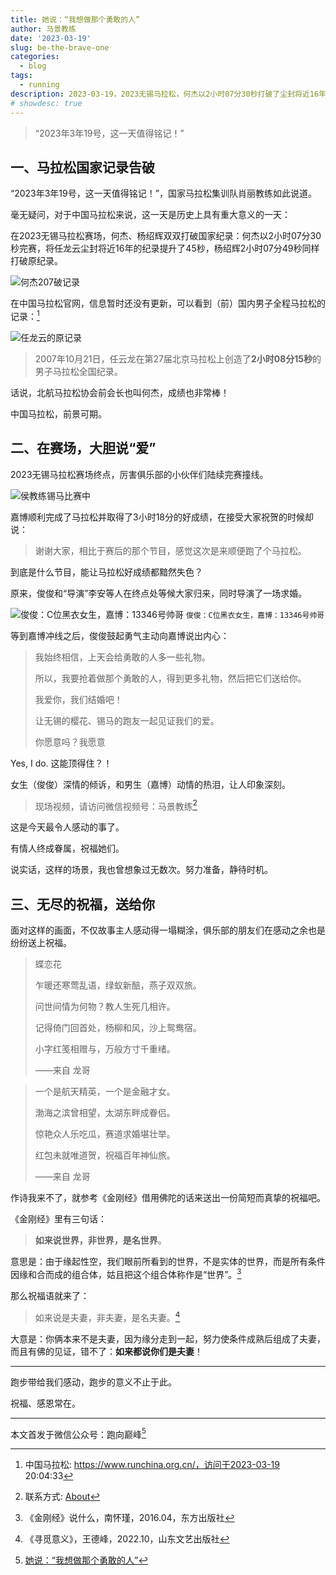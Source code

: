 ```yaml
---
title: 她说：“我想做那个勇敢的人”
author: 马景教练
date: '2023-03-19'
slug: be-the-brave-one
categories:
  - blog
tags:
  - running
description: 2023-03-19，2023无锡马拉松，何杰以2小时07分30秒打破了尘封将近16年的纪录。同时，在赛场终点，俊俊成功向嘉博求了婚。
# showdesc: true
---
```


<!-- 歌曲：今天你要嫁给我 by 陶喆 & 蔡依林 -->

> “2023年3年19号，这一天值得铭记！”

## 一、马拉松国家记录告破

“2023年3年19号，这一天值得铭记！”，国家马拉松集训队肖丽教练如此说道。

毫无疑问，对于中国马拉松来说，这一天是历史上具有重大意义的一天：

在2023无锡马拉松赛场，何杰、杨绍辉双双打破国家纪录：何杰以2小时07分30秒完赛，将任龙云尘封将近16年的纪录提升了45秒，杨绍辉2小时07分49秒同样打破原纪录。

![何杰207破记录](/images/wp/何杰207破记录.jpeg)

在中国马拉松官网，信息暂时还没有更新，可以看到（前）国内男子全程马拉松的记录：[^runchina]

![任龙云的原记录](/images/wp/任龙云全马全国记录_Sharpness.jpg)

> 2007年10月21日，任云龙在第27届北京马拉松上创造了**2小时08分15秒**的男子马拉松全国纪录。

话说，北航马拉松协会前会长也叫何杰，成绩也非常棒！

中国马拉松，前景可期。

## 二、在赛场，大胆说“爱”

2023无锡马拉松赛场终点，厉害俱乐部的小伙伴们陆续完赛撞线。

![侯教练锡马比赛中](/images/wp/IMG_8535-厉害俱乐部-2023锡马_Sharpness.jpg)

嘉博顺利完成了马拉松并取得了3小时18分的好成绩，在接受大家祝贺的时候却说：

> 谢谢大家，相比于赛后的那个节目，感觉这次是来顺便跑了个马拉松。

到底是什么节目，能让马拉松好成绩都黯然失色？

原来，俊俊和“导演”李安等人在终点处等候大家归来，同时导演了一场求婚。

![俊俊：C位黑衣女生，嘉博：13346号帅哥](/images/wp/IMG_8533-厉害俱乐部-2023锡马_Sharpness.jpg)
`俊俊：C位黑衣女生，嘉博：13346号帅哥`

等到嘉博冲线之后，俊俊鼓起勇气主动向嘉博说出内心：

> 我始终相信，上天会给勇敢的人多一些礼物。
>
> 所以，我要抢着做那个勇敢的人，得到更多礼物，然后把它们送给你。
>
> 我爱你，我们结婚吧！
>
> 让无锡的樱花、锡马的跑友一起见证我们的爱。
>
> 你愿意吗？我愿意

Yes, I do. 这能顶得住？！

女生（俊俊）深情的倾诉，和男生（嘉博）动情的热泪，让人印象深刻。

> 现场视频，请访问微信视频号：马景教练[^about]

这是今天最令人感动的事了。

有情人终成眷属，祝福她们。

说实话，这样的场景，我也曾想象过无数次。努力准备，静待时机。

## 三、无尽的祝福，送给你

面对这样的画面，不仅故事主人感动得一塌糊涂，俱乐部的朋友们在感动之余也是纷纷送上祝福。

> 蝶恋花
>
> 乍暖还寒莺乱语，绿蚁新醅，燕子双双旅。
>
> 问世间情为何物？教人生死几相许。
>
> 记得倚门回首处，杨柳和风，沙上鸳鸯宿。
>
> 小字红笺相赠与，万般方寸千重绪。
>
> ——来自 龙哥

> 一个是航天精英，一个是金融才女。
>
> 渤海之滨曾相望，太湖东畔成眷侣。
>
> 惊艳众人乐吃瓜，赛道求婚堪壮举。
>
> 红包未就唯道贺，祝福百年神仙旅。
>
> ——来自 龙哥

作诗我来不了，就参考《金刚经》借用佛陀的话来送出一份简短而真挚的祝福吧。

《金刚经》里有三句话：
> **如来说世界，非世界，是名世界**。

意思是：由于缘起性空，我们眼前所看到的世界，不是实体的世界，而是所有条件因缘和合而成的组合体，姑且把这个组合体称作是“世界”。[^jgjnhj]

那么祝福语就来了：

> 如来说是夫妻，非夫妻，是名夫妻。[^xmyywdf]

大意是：你俩本来不是夫妻，因为缘分走到一起，努力使条件成熟后组成了夫妻，而且有佛的见证，错不了：**如来都说你们是夫妻**！

---

跑步带给我们感动，跑步的意义不止于此。

祝福、感恩常在。

---

本文首发于微信公众号：跑向巅峰[^brave]

[^runchina]: 中国马拉松: https://www.runchina.org.cn/，访问于2023-03-19 20:04:33
[^about]: 联系方式: [About](/about/#contact-me)
[^jgjnhj]: 《金刚经》说什么，南怀瑾，2016.04，东方出版社
[^xmyywdf]: 《寻觅意义》，王德峰，2022.10，山东文艺出版社
[^brave]: [她说：“我想做那个勇敢的人”](https://mp.weixin.qq.com/s?__biz=MzAxMjE3OTA5Nw==&mid=2652010477&idx=1&sn=2510470ad89d62be9514c745633de2bc&chksm=8053141bb7249d0d186b2253c186afe6de87463b2dc6b59170b48fc76fbd04704b1b12a98b7f&token=265939303&lang=zh_CN#rd)
